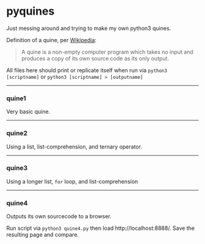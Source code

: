 # pyquines

Just messing around and trying to make my own python3 quines.

Definition of a quine, per [Wikipedia](https://en.wikipedia.org/wiki/Quine_(computing)):

> A quine is a non-empty computer program which takes no input and produces a copy of its own source code as its only output.

All files here should print or replicate itself when run via `python3 [scriptname]` or `python3 [scriptname] > [outputname]`

***

### quine1

Very basic quine.

***

### quine2

Using a list, list-comprehension, and ternary operator.

***

### quine3

Using a longer list, `for` loop, and list-comprehension

***

### quine4

Outputs its own sourcecode to a browser.

Run script via `python3 quine4.py` then load http://localhost:8888/. Save the resulting page and compare.